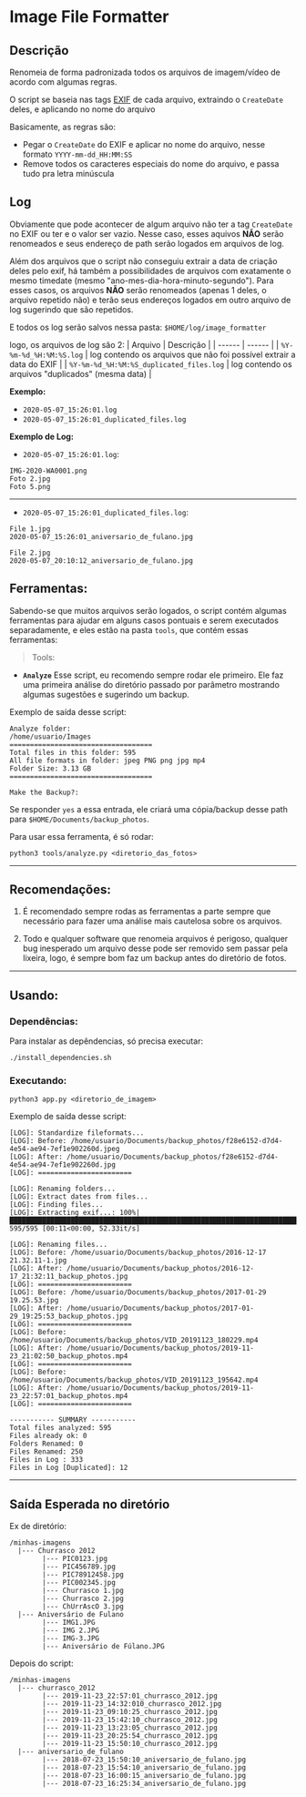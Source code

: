 Image File Formatter
==============

## Descrição
Renomeia de forma padronizada todos os arquivos de imagem/vídeo de acordo com algumas regras.

O script se baseia nas tags [EXIF](https://en.wikipedia.org/wiki/Exif) de cada arquivo, extraindo o `CreateDate` deles, e aplicando no nome do arquivo

Basicamente, as regras são:
- Pegar o `CreateDate` do EXIF e aplicar no nome do arquivo, nesse formato `YYYY-mm-dd_HH:MM:SS`
- Remove todos os caracteres especiais do nome do arquivo, e passa tudo pra letra minúscula 

## Log
Obviamente que pode acontecer de algum arquivo não ter a tag `CreateDate` no EXIF ou ter e o valor ser vazio. Nesse caso, esses aquivos **NÃO** serão renomeados e seus endereço de path serão logados em arquivos de log.

Além dos arquivos que o script não conseguiu extrair a data de criação deles pelo exif, há também a possibilidades de arquivos com exatamente o mesmo timedate (mesmo "ano-mes-dia-hora-minuto-segundo"). Para esses casos, os arquivos **NÃO** serão renomeados (apenas 1 deles, o arquivo repetido não) e terão seus endereços logados em outro arquivo de log sugerindo que são repetidos.

E todos os log serão salvos nessa pasta: `$HOME/log/image_formatter`

logo, os arquivos de log são 2:
| Arquivo | Descrição |
| ------ | ------ |
| `%Y-%m-%d_%H:%M:%S.log` | log contendo os arquivos que não foi possível extrair a data do EXIF |
| `%Y-%m-%d_%H:%M:%S_duplicated_files.log` | log contendo os arquivos "duplicados" (mesma data)  |


**Exemplo:**
- `2020-05-07_15:26:01.log`
- `2020-05-07_15:26:01_duplicated_files.log`

**Exemplo de Log:**
- `2020-05-07_15:26:01.log`:
```
IMG-2020-WA0001.png
Foto 2.jpg
Foto 5.png
```

---

- `2020-05-07_15:26:01_duplicated_files.log`:
```
File 1.jpg
2020-05-07_15:26:01_aniversario_de_fulano.jpg

File 2.jpg
2020-05-07_20:10:12_aniversario_de_fulano.jpg
```

## Ferramentas:
Sabendo-se que muitos arquivos serão logados, o script contém algumas ferramentas para ajudar em alguns casos pontuais e serem executados separadamente, e eles estão na pasta `tools`, que contém essas ferramentas:

> Tools:

- **`Analyze`**
Esse script, eu recomendo sempre rodar ele primeiro. Ele faz uma primeira análise do diretório passado por parâmetro mostrando algumas sugestões e sugerindo um backup. 

Exemplo de saída desse script:

```
Analyze folder:
/home/usuario/Images
===================================
Total files in this folder: 595
All file formats in folder: jpeg PNG png jpg mp4
Folder Size: 3.13 GB
===================================

Make the Backup?:
```

Se responder `yes` a essa entrada, ele criará uma cópia/backup desse path para `$HOME/Documents/backup_photos`.

Para usar essa ferramenta, é só rodar:
```
python3 tools/analyze.py <diretorio_das_fotos>
```

---

## Recomendações:

1. É recomendado sempre rodas as ferramentas a parte sempre que necessário para fazer uma análise mais cautelosa sobre os arquivos.

2. Todo e qualquer software que renomeia arquivos é perigoso, qualquer bug inesperado um arquivo desse pode ser removido sem passar pela lixeira, logo, é sempre bom faz um backup antes do diretório de fotos.

---

## Usando:

### Dependências:
Para instalar as depêndencias, só precisa executar:
```
./install_dependencies.sh
```

### Executando:
```
python3 app.py <diretorio_de_imagem>
```

Exemplo de saída desse script:
```
[LOG]: Standardize fileformats...
[LOG]: Before: /home/usuario/Documents/backup_photos/f28e6152-d7d4-4e54-ae94-7ef1e902260d.jpeg
[LOG]: After: /home/usuario/Documents/backup_photos/f28e6152-d7d4-4e54-ae94-7ef1e902260d.jpg
[LOG]: =======================

[LOG]: Renaming folders...
[LOG]: Extract dates from files...
[LOG]: Finding files...
[LOG]: Extracting exif...: 100%|████████████████████████████████████████████████████████████████████████████████████| 595/595 [00:11<00:00, 52.33it/s]

[LOG]: Renaming files...
[LOG]: Before: /home/usuario/Documents/backup_photos/2016-12-17 21.32.11-1.jpg
[LOG]: After: /home/usuario/Documents/backup_photos/2016-12-17_21:32:11_backup_photos.jpg
[LOG]: =======================
[LOG]: Before: /home/usuario/Documents/backup_photos/2017-01-29 19.25.53.jpg
[LOG]: After: /home/usuario/Documents/backup_photos/2017-01-29_19:25:53_backup_photos.jpg
[LOG]: =======================
[LOG]: Before: /home/usuario/Documents/backup_photos/VID_20191123_180229.mp4
[LOG]: After: /home/usuario/Documents/backup_photos/2019-11-23_21:02:50_backup_photos.mp4
[LOG]: =======================
[LOG]: Before: /home/usuario/Documents/backup_photos/VID_20191123_195642.mp4
[LOG]: After: /home/usuario/Documents/backup_photos/2019-11-23_22:57:01_backup_photos.mp4
[LOG]: =======================

----------- SUMMARY -----------
Total files analyzed: 595
Files already ok: 0
Folders Renamed: 0
Files Renamed: 250
Files in Log : 333
Files in Log [Duplicated]: 12
```

---

## Saída Esperada no diretório
Ex de diretório:

```
/minhas-imagens
  |--- Churrasco 2012
        |--- PIC0123.jpg
        |--- PIC456789.jpg
        |--- PIC78912458.jpg
        |--- PIC002345.jpg
        |--- Churrasco 1.jpg
        |--- Churrasco 2.jpg
        |--- ChUrrAscO 3.jpg
  |--- Aniversário de Fulano
        |--- IMG1.JPG
        |--- IMG 2.JPG
        |--- IMG-3.JPG
        |--- Aniversário de Fúlano.JPG
```

Depois do script:

```
/minhas-imagens
  |--- churrasco_2012
        |--- 2019-11-23_22:57:01_churrasco_2012.jpg
        |--- 2019-11-23_14:32:010_churrasco_2012.jpg
        |--- 2019-11-23_09:10:25_churrasco_2012.jpg
        |--- 2019-11-23_15:42:10_churrasco_2012.jpg
        |--- 2019-11-23_13:23:05_churrasco_2012.jpg
        |--- 2019-11-23_20:25:54_churrasco_2012.jpg
        |--- 2019-11-23_15:50:10_churrasco_2012.jpg
  |--- aniversario_de_fulano
        |--- 2018-07-23_15:50:10_aniversario_de_fulano.jpg
        |--- 2018-07-23_15:54:10_aniversario_de_fulano.jpg
        |--- 2018-07-23_16:00:15_aniversario_de_fulano.jpg
        |--- 2018-07-23_16:25:34_aniversario_de_fulano.jpg
```
